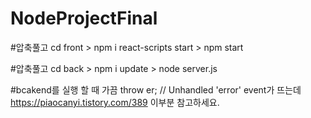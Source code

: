 # NodeProjectFinal

#압축풀고 cd front > npm i react-scripts start > npm start

#압축풀고 cd back > npm i update > node server.js

#bcakend를 실행 할 때 가끔 throw er; // Unhandled 'error' event가 뜨는데 https://piaocanyi.tistory.com/389 이부분 참고하세요.
